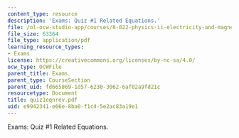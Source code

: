 ```yaml
---
content_type: resource
description: 'Exams: Quiz #1 Related Equations.'
file: /ol-ocw-studio-app/courses/8-022-physics-ii-electricity-and-magnetism-fall-2002/e9942341e66e8ba0f1c45e2ac83a19e1_quiz1eqnrev.pdf
file_size: 63364
file_type: application/pdf
learning_resource_types:
- Exams
license: https://creativecommons.org/licenses/by-nc-sa/4.0/
ocw_type: OCWFile
parent_title: Exams
parent_type: CourseSection
parent_uid: fd665869-1d57-6230-3062-6af02a9fd21c
resourcetype: Document
title: quiz1eqnrev.pdf
uid: e9942341-e66e-8ba0-f1c4-5e2ac83a19e1
---
```

Exams: Quiz #1 Related Equations.